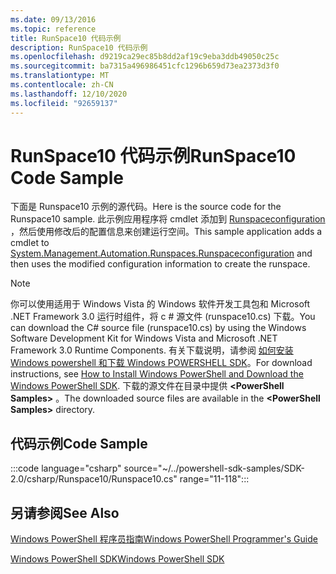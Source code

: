 ```yaml
---
ms.date: 09/13/2016
ms.topic: reference
title: RunSpace10 代码示例
description: RunSpace10 代码示例
ms.openlocfilehash: d9219ca29ec85b8dd2af19c9eba3ddb49050c25c
ms.sourcegitcommit: ba7315a496986451cfc1296b659d73ea2373d3f0
ms.translationtype: MT
ms.contentlocale: zh-CN
ms.lasthandoff: 12/10/2020
ms.locfileid: "92659137"
---
```

# <a name="runspace10-code-sample"></a><span data-ttu-id="103e1-103">RunSpace10 代码示例</span><span class="sxs-lookup"><span data-stu-id="103e1-103">RunSpace10 Code Sample</span></span>

<span data-ttu-id="103e1-104">下面是 Runspace10 示例的源代码。</span><span class="sxs-lookup"><span data-stu-id="103e1-104">Here is the source code for the Runspace10 sample.</span></span> <span data-ttu-id="103e1-105">此示例应用程序将 cmdlet 添加到 [Runspaceconfiguration](/dotnet/api/System.Management.Automation.Runspaces.RunspaceConfiguration) ，然后使用修改后的配置信息来创建运行空间。</span><span class="sxs-lookup"><span data-stu-id="103e1-105">This sample application adds a cmdlet to [System.Management.Automation.Runspaces.Runspaceconfiguration](/dotnet/api/System.Management.Automation.Runspaces.RunspaceConfiguration) and then uses the modified configuration information to create the runspace.</span></span>

> [!NOTE]
> <span data-ttu-id="103e1-106">你可以使用适用于 Windows Vista 的 Windows 软件开发工具包和 Microsoft .NET Framework 3.0 运行时组件，将 c # 源文件 (runspace10.cs) 下载。</span><span class="sxs-lookup"><span data-stu-id="103e1-106">You can download the C# source file (runspace10.cs) by using the Windows Software Development Kit for Windows Vista and Microsoft .NET Framework 3.0 Runtime Components.</span></span> <span data-ttu-id="103e1-107">有关下载说明，请参阅 [如何安装 Windows powershell 和下载 Windows POWERSHELL SDK](/powershell/scripting/developer/installing-the-windows-powershell-sdk)。</span><span class="sxs-lookup"><span data-stu-id="103e1-107">For download instructions, see [How to Install Windows PowerShell and Download the Windows PowerShell SDK](/powershell/scripting/developer/installing-the-windows-powershell-sdk).</span></span>
> <span data-ttu-id="103e1-108">下载的源文件在目录中提供 **\<PowerShell Samples>** 。</span><span class="sxs-lookup"><span data-stu-id="103e1-108">The downloaded source files are available in the **\<PowerShell Samples>** directory.</span></span>

## <a name="code-sample"></a><span data-ttu-id="103e1-109">代码示例</span><span class="sxs-lookup"><span data-stu-id="103e1-109">Code Sample</span></span>

:::code language="csharp" source="~/../powershell-sdk-samples/SDK-2.0/csharp/Runspace10/Runspace10.cs" range="11-118":::

## <a name="see-also"></a><span data-ttu-id="103e1-110">另请参阅</span><span class="sxs-lookup"><span data-stu-id="103e1-110">See Also</span></span>

[<span data-ttu-id="103e1-111">Windows PowerShell 程序员指南</span><span class="sxs-lookup"><span data-stu-id="103e1-111">Windows PowerShell Programmer's Guide</span></span>](./windows-powershell-programmer-s-guide.md)

[<span data-ttu-id="103e1-112">Windows PowerShell SDK</span><span class="sxs-lookup"><span data-stu-id="103e1-112">Windows PowerShell SDK</span></span>](../windows-powershell-reference.md)
